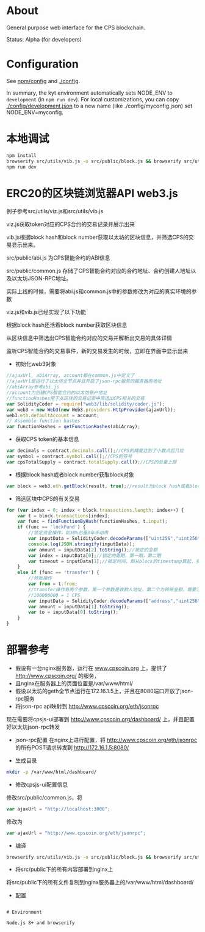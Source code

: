 # About

General purpose web interface for the CPS blockchain.

Status: Alpha (for developers)

# Configuration

See [npm/config](http://npmjs.com/package/config) and [./config](./config).

In summary, the kyt environment automatically sets NODE_ENV to `development`
(in `npm run dev`).  For local customizations, you can copy [./config/development.json](./config/development.json)
to a new name (like ./config/myconfig.json) set NODE_ENV=myconfig.

# 本地调试

```bash
npm install
browserify src/utils/vib.js -o src/public/block.js && browserify src/utils/viz.js -o src/public/main.js
npm run dev
```

# ERC20的区块链浏览器API web3.js

例子参考src/utils/viz.js和src/utils/vib.js

viz.js获取token对应的CPS合约的交易记录并展示出来

vib.js根据block hash和block number获取以太坊的区块信息，并筛选CPS的交易显示出来。

src/public/abi.js 为CPS智能合约的ABI信息

src/public/common.js 存储了CPS智能合约对应的合约地址、合约创建人地址以及以太坊JSON-RPC地址。

实际上线的时候，需要将abi.js和common.js中的参数修改为对应的真实环境的参数

viz.js和vib.js已经实现了以下功能

根据block hash还活着block number获取区块信息

从区块信息中筛选出CPS智能合约对应的交易并解析出交易的具体详情

监听CPS智能合约的交易事件，新的交易发生的时候，立即在界面中显示出来

* 初始化web3对象
```javascript
//ajaxUrl, abiArray, account都在common.js中定义了
//ajaxUrl是运行了以太坊全节点并且开启了json-rpc服务的服务器的地址
//abiArray参考abi.js
//account为创建CPS智能合约的以太坊账户地址
//functionHashes用于从区块的交易记录中筛选出CPS相关的交易
var SolidityCoder = require("web3/lib/solidity/coder.js");
var web3 = new Web3(new Web3.providers.HttpProvider(ajaxUrl));
web3.eth.defaultAccount = account;
// Assemble function hashes
var functionHashes = getFunctionHashes(abiArray);
```
* 获取CPS token的基本信息
```javascript
var decimals = contract.decimals.call();//CPS的精度达到了小数点后几位
var symbol = contract.symbol.call();//CPS的符号
var cpsTotalSupply = contract.totalSupply.call();//CPS的总量上限
```
* 根据block hash或者block number获取block对象
```javascript
var block = web3.eth.getBlock(result, true);//result为block hash或者block number
````
* 筛选区块中CPS的有关交易
```javascript
for (var index = 0; index < block.transactions.length; index++) {
    var t = block.transactions[index];
    var func = findFunctionByHash(functionHashes, t.input);
    if (func == 'lockFund') {
        //锁定资金操作，如30%总量3年不动用
        var inputData = SolidityCoder.decodeParams(["uint256","uint256","uint256"], t.input.substring(10));
        console.log(JSON.stringify(inputData));
        var amount = inputData[2].toString();//锁定的金额
        var index = inputData[0];//锁定的周期，第一期，第二期
        var timeout = inputData[1];//锁定时间，即从block的timestamp算起，多少秒以后解锁
    }
    else if (func == 'transfer') {
        //转账操作
        var from = t.from;
        //transfer操作有两个参数，第一个参数是收款人地址，第二个为转账金额，需要注意的是
        //100000000 = 1 CPS
        var inputData = SolidityCoder.decodeParams(["address","uint256"], t.input.substring(10);
        var amount = inputData[1].toString();
        var to = inputData[0].toString();
    }
}
```

# 部署参考

* 假设有一台nginx服务器，运行在 www.cpscoin.org 上，提供了 http://www.cpscoin.org/ 的服务，
* 且nginx在服务器上的页面位置是/var/www/html/
* 假设以太坊的geth全节点运行在172.16.1.5上，并且在8080端口开放了json-rpc服务
* 将json-rpc api映射到 http://www.cpscoin.org/eth/jsonrpc

现在需要将cpsjs-ui部署到 http://www.cpscoin.org/dashboard/ 上，并且配置好以太坊json-rpc转发

* json-rpc配置
在nginx上进行配置，将 http://www.cpscoin.org/eth/jsonrpc 的所有POST请求转发到 http://172.16.1.5:8080/

* 生成目录

```bash
mkdir -p /var/www/html/dashboard/
```

* 修改cpsjs-ui配置信息

修改src/public/common.js，将
```javascript
var ajaxUrl = "http://localhost:3000";
```
修改为
```javascript
var ajaxUrl = "http://www.cpscoin.org/eth/jsonrpc";
```

* 编译
```bash
browserify src/utils/vib.js -o src/public/block.js && browserify src/utils/viz.js -o src/public/main.js
```
* 将src/public下的所有内容部署到nginx上

将src/public下的所有文件复制到nginx服务器上的/var/www/html/dashboard/

* 配置
```

# Environment

Node.js 8+ and browserify 
